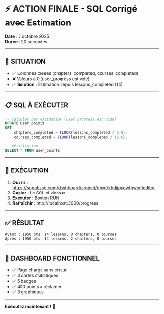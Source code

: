 # ⚡ ACTION FINALE - SQL Corrigé avec Estimation

**Date** : 7 octobre 2025  
**Durée** : 20 secondes

---

## 🎯 SITUATION

- ✅ Colonnes créées (chapters_completed, courses_completed)
- ❌ Valeurs à 0 (user_progress est vide)
- ✅ **Solution** : Estimation depuis lessons_completed (14)

---

## 📋 SQL À EXÉCUTER

```sql
-- Calculer par estimation (user_progress est vide)
UPDATE user_points
SET 
    chapters_completed = FLOOR(lessons_completed / 5.0),
    courses_completed = FLOOR(lessons_completed / 15.0);

-- Vérification
SELECT * FROM user_points;
```

---

## 🔗 EXÉCUTION

1. **Ouvrir** : https://supabase.com/dashboard/project/qbvdrkhdjjpuowthwinf/editor
2. **Copier** : Le SQL ci-dessus
3. **Exécuter** : Bouton RUN
4. **Rafraîchir** : http://localhost:3000/progress

---

## ✅ RÉSULTAT

```
Avant : 1950 pts, 14 lessons, 0 chapters, 0 courses
Après : 1950 pts, 14 lessons, 2 chapters, 0 courses
```

---

## 🎉 DASHBOARD FONCTIONNEL

- ✅ Page charge sans erreur
- ✅ 4 cartes statistiques
- ✅ 5 badges
- ✅ 400 points à réclamer
- ✅ 3 graphiques

---

**Exécutez maintenant !** 🚀
